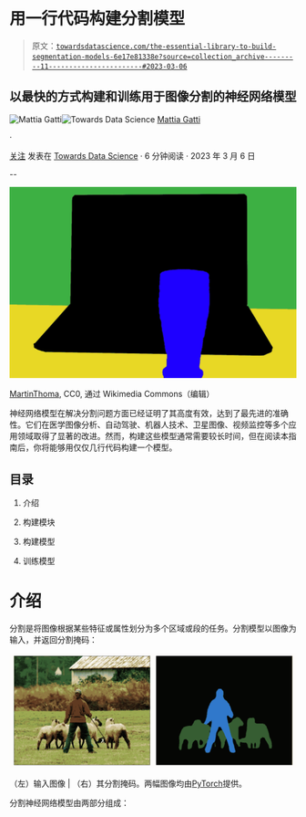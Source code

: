 # 用一行代码构建分割模型

> 原文：[`towardsdatascience.com/the-essential-library-to-build-segmentation-models-6e17e81338e?source=collection_archive---------11-----------------------#2023-03-06`](https://towardsdatascience.com/the-essential-library-to-build-segmentation-models-6e17e81338e?source=collection_archive---------11-----------------------#2023-03-06)

## 以最快的方式构建和训练用于图像分割的神经网络模型

[](https://mattiagatti.medium.com/?source=post_page-----6e17e81338e--------------------------------)![Mattia Gatti](https://mattiagatti.medium.com/?source=post_page-----6e17e81338e--------------------------------)[](https://towardsdatascience.com/?source=post_page-----6e17e81338e--------------------------------)![Towards Data Science](https://towardsdatascience.com/?source=post_page-----6e17e81338e--------------------------------) [Mattia Gatti](https://mattiagatti.medium.com/?source=post_page-----6e17e81338e--------------------------------)

·

[关注](https://medium.com/m/signin?actionUrl=https%3A%2F%2Fmedium.com%2F_%2Fsubscribe%2Fuser%2F19bc376db93c&operation=register&redirect=https%3A%2F%2Ftowardsdatascience.com%2Fthe-essential-library-to-build-segmentation-models-6e17e81338e&user=Mattia+Gatti&userId=19bc376db93c&source=post_page-19bc376db93c----6e17e81338e---------------------post_header-----------) 发表在 [Towards Data Science](https://towardsdatascience.com/?source=post_page-----6e17e81338e--------------------------------) · 6 分钟阅读 · 2023 年 3 月 6 日[](https://medium.com/m/signin?actionUrl=https%3A%2F%2Fmedium.com%2F_%2Fvote%2Ftowards-data-science%2F6e17e81338e&operation=register&redirect=https%3A%2F%2Ftowardsdatascience.com%2Fthe-essential-library-to-build-segmentation-models-6e17e81338e&user=Mattia+Gatti&userId=19bc376db93c&source=-----6e17e81338e---------------------clap_footer-----------)

--

[](https://medium.com/m/signin?actionUrl=https%3A%2F%2Fmedium.com%2F_%2Fbookmark%2Fp%2F6e17e81338e&operation=register&redirect=https%3A%2F%2Ftowardsdatascience.com%2Fthe-essential-library-to-build-segmentation-models-6e17e81338e&source=-----6e17e81338e---------------------bookmark_footer-----------)![](img/ad811a836b54548872ee8eafd0abbba0.png)

[MartinThoma](https://commons.wikimedia.org/wiki/File:Image-segmentation-example-segmented.png), CC0, 通过 Wikimedia Commons（编辑）

神经网络模型在解决分割问题方面已经证明了其高度有效，达到了最先进的准确性。它们在医学图像分析、自动驾驶、机器人技术、卫星图像、视频监控等多个应用领域取得了显著的改进。然而，构建这些模型通常需要较长时间，但在阅读本指南后，你将能够用仅仅几行代码构建一个模型。

## 目录

1.  介绍

1.  构建模块

1.  构建模型

1.  训练模型

# 介绍

分割是将图像根据某些特征或属性划分为多个区域或段的任务。分割模型以图像为输入，并返回分割掩码：

![](img/18664e6573f75bd5b860c3694ed659e2.png)

（左）输入图像 | （右）其分割掩码。两幅图像均由[PyTorch](https://pytorch.org/hub/pytorch_vision_deeplabv3_resnet101/)提供。

分割神经网络模型由两部分组成：
